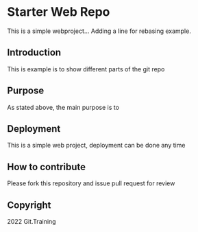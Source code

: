 # Starter Web Repo

This is a simple webproject...
Adding a line for rebasing example.

## Introduction

This is example is to show different parts of the git repo

## Purpose

As stated above, the main purpose is to

## Deployment

This is a simple web project, deployment can be done any time

## How to contribute

Please fork this repository and issue pull request for review

## Copyright

2022 Git.Training
